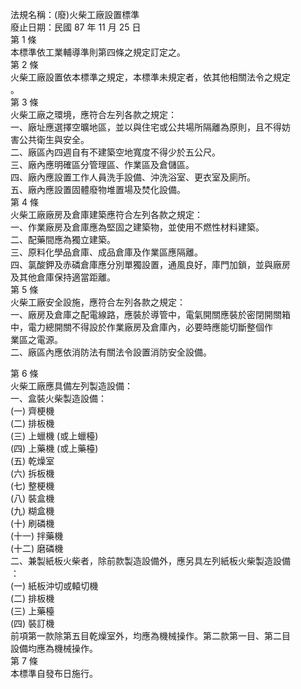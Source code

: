 法規名稱：(廢)火柴工廠設置標準  
廢止日期：民國 87 年 11 月 25 日  
第 1 條  
本標準依工業輔導準則第四條之規定訂定之。  
第 2 條  
火柴工廠設置依本標準之規定，本標準未規定者，依其他相關法令之規定  
。  
第 3 條  
火柴工廠之環境，應符合左列各款之規定：  
一、廠址應選擇空曠地區，並以與住宅或公共場所隔離為原則，且不得妨  
害公共衛生與安全。  
二、廠區內四週自有不建築空地寬度不得少於五公尺。  
三、廠內應明確區分管理區、作業區及倉儲區。  
四、廠內應設置工作人員洗手設備、沖洗浴室、更衣室及廁所。  
五、廠內應設置固體廢物堆置場及焚化設備。  
第 4 條  
火柴工廠廠房及倉庫建築應符合左列各款之規定：  
一、作業廠房及倉庫應為堅固之建築物，並使用不燃性材料建築。  
二、配藥間應為獨立建築。  
三、原料化學品倉庫、成品倉庫及作業區應隔離。  
四、氯酸鉀及赤磷倉庫應分別單獨設置，通風良好，庫門加鎖，並與廠房  
及其他倉庫保持適當距離。  
第 5 條  
火柴工廠安全設施，應符合左列各款之規定：  
一、廠房及倉庫之配電線路，應裝於導管中，電氣開關應裝於密閉開關箱  
中，電力總開關不得設於作業廠房及倉庫內，必要時應能切斷整個作  
業區之電源。  
二、廠區內應依消防法有關法令設置消防安全設備。  


第 6 條  
火柴工廠應具備左列製造設備：  
一、盒裝火柴製造設備：  
(一) 齊梗機  
(二) 排板機  
(三) 上蠟機 (或上蠟檯)  
(四) 上藥機 (或上藥檯)  
(五) 乾燥室  
(六) 拆板機  
(七) 整梗機  
(八) 裝盒機  
(九) 糊盒機  
(十) 刷磷機  
(十一) 拌藥機  
(十二) 磨磷機  
二、兼製紙板火柴者，除前款製造設備外，應另具左列紙板火柴製造設備  
：  
(一) 紙板沖切或轅切機  
(二) 排板機  
(三) 上藥檯  
(四) 裝訂機  
前項第一款除第五目乾燥室外，均應為機械操作。第二款第一目、第二目  
設備均應為機械操作。  
第 7 條  
本標準自發布日施行。  


